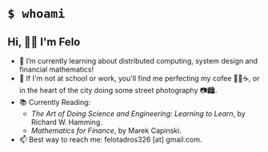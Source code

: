 # `$ whoami`
## Hi, 👋😁 I'm Felo
 <!--- 🔭 I’m currently working on WesternFlow, a website for UWO students to help in their academic planning.  -->
- 🌱 I’m currently learning about distributed computing, system design and financial mathematics!
- 🤔 If I'm not at school or work, you'll find me perfecting my cofee 👨‍🔬☕, or in the heart of the city doing some street photography 📷🏙.
- 📚 Currently Reading:
  - _The Art of Doing Science and Engineering: Learning to Learn_, by Richard W. Hamming.
  - _Mathematics for Finance_, by Marek Capinski.
- 📫 Best way to reach me: felotadros326 [at] gmail.com.

<!-- # 📊 GitHub Stats:
![](https://github-readme-streak-stats.herokuapp.com/?user=FTadros&theme=tokyonight&hide_border=false)<br/>
Proudly created with GPRM ( https://gprm.itsvg.in )  -->

